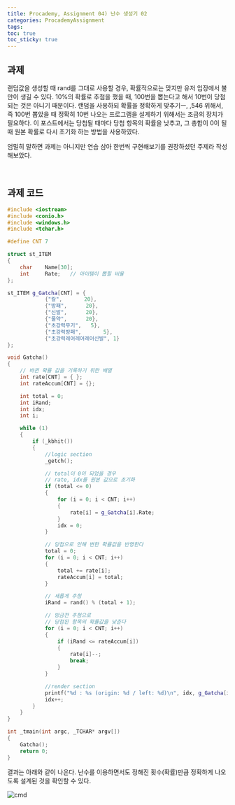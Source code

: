 ```yaml
---
title: Procademy, Assignment 04) 난수 생성기 02
categories: ProcademyAssignment
tags: 
toc: true
toc_sticky: true
---
```


## **과제**

랜덤값을 생성할 때 rand를 그대로 사용할 경우, 확률적으로는 맞지만 유저 입장에서 불만이 생길 수 있다. 10%의 확률로 추첨을 했을 때, 100번을 뽑는다고 해서 10번이 당첨되는 것은 아니기 때문이다. 랜덤을 사용하되 확률을 정확하게 맞추기ㅡ, ,546  위해서, 즉 100번 뽑았을 때 정확히 10번 나오는 프로그램을 설계하기 위해서는 조금의 장치가 필요하다. 이 포스트에서는 당첨될 때마다 당첨 항목의 확률을 낮추고, 그 총합이 0이 될 때 원본 확률로 다시 초기화 하는 방법을 사용하였다. 

엄밀히 말하면 과제는 아니지만 연습 삼아 한번씩 구현해보기를 권장하셨던 주제라 작성해보았다. 

<br/>

## **과제 코드**

```c++
#include <iostream>
#include <conio.h>
#include <windows.h>
#include <tchar.h>

#define CNT 7

struct st_ITEM
{
	char	Name[30];
	int		Rate;	// 아이템이 뽑힐 비율
};

st_ITEM g_Gatcha[CNT] = {
			{"칼",		20},
			{"방패",		20},
			{"신발",		20},
			{"물약",		20},
			{"초강력무기",	5},
			{"초강력방패",		5},
			{"초강력레어레어레어신발", 1}
};

void Gatcha()
{
    // 바뀐 확률 값을 기록하기 위한 배열
	int rate[CNT] = { };
	int rateAccum[CNT] = {};

	int total = 0;
	int iRand;
	int idx;
	int i;

	while (1)
	{
		if (_kbhit())
		{
			//logic section
			_getch();

            // total이 0이 되었을 경우 
            // rate, idx를 원본 값으로 초기화
			if (total <= 0)
			{
				for (i = 0; i < CNT; i++)
				{
					rate[i] = g_Gatcha[i].Rate;
				}
				idx = 0;
			}

            // 당첨으로 인해 변한 확률값을 반영한다
			total = 0;
			for (i = 0; i < CNT; i++)
			{
				total += rate[i];
				rateAccum[i] = total;
			}

            // 새롭게 추첨
			iRand = rand() % (total + 1);

            // 방금전 추첨으로 
            // 당첨된 항목의 확률값을 낮춘다
			for (i = 0; i < CNT; i++)
			{
				if (iRand <= rateAccum[i])
				{
					rate[i]--;
					break;
				}
			}

			//render section       
			printf("%d : %s (origin: %d / left: %d)\n", idx, g_Gatcha[i].Name, g_Gatcha[i].Rate, rate[i]);
			idx++;
		}
	}
}

int _tmain(int argc, _TCHAR* argv[])
{
	Gatcha();
	return 0;
}

```

결과는 아래와 같이 나온다. 난수를 이용하면서도 정해진 횟수(확률)만큼 정확하게 나오도록 설계된 것을 확인할 수 있다. 

![cmd](https://user-images.githubusercontent.com/96677719/217446069-0564cac5-9116-4201-8f92-9be455a0fbca.png)

